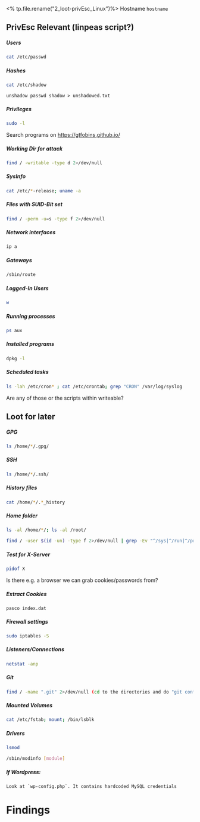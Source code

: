 <% tp.file.rename("2_loot-privEsc_Linux")%>
Hostname `hostname`
	

## PrivEsc Relevant (linpeas script?)
##### Users
```bash
cat /etc/passwd
```
	
##### Hashes
```bash
cat /etc/shadow 
```
`unshadow passwd shadow > unshadowed.txt` 
	
##### Privileges
```bash
sudo -l
```
Search programs on https://gtfobins.github.io/
	
##### Working Dir for attack
```bash
find / -writable -type d 2>/dev/null
```
	
##### SysInfo
```bash
cat /etc/*-release; uname -a
```
	
##### Files with SUID-Bit set
```bash
find / -perm -u=s -type f 2>/dev/null
```
	
##### Network interfaces
```bash
ip a
```
	
##### Gateways
```bash
/sbin/route
```
	
##### Logged-In Users
```bash
w
```
	
##### Running processes
```bash
ps aux
```
	
##### Installed programs
```bash
dpkg -l
```
	
##### Scheduled tasks
```bash
ls -lah /etc/cron* ; cat /etc/crontab; grep "CRON" /var/log/syslog
```
Are any of those or the scripts within writeable?
	

## Loot for later
##### GPG
```bash
ls /home/*/.gpg/
```
	
##### SSH
```bash
ls /home/*/.ssh/
```
	
##### History files
```bash
cat /home/*/.*_history
```
	
##### Home folder
```bash
ls -al /home/*/; ls -al /root/
```

```bash
find / -user $(id -un) -type f 2>/dev/null | grep -Ev "^/sys|^/run|^/proc"
```
	
##### Test for X-Server
```bash
pidof X
```
Is there e.g. a browser we can grab cookies/passwords from?
	
##### Extract Cookies
```
pasco index.dat
```
	
##### Firewall settings
```bash
sudo iptables -S
```
	
##### Listeners/Connections
```bash
netstat -anp
```
	
##### Git
```bash
find / -name ".git" 2>/dev/null (cd to the directories and do "git config --list" )
```
	
##### Mounted Volumes
```bash
cat /etc/fstab; mount; /bin/lsblk
```
	
##### Drivers
```bash
lsmod
```

```bash
/sbin/modinfo [module]
```
	
##### If Wordpress:
	Look at `wp-config.php`. It contains hardcoded MySQL credentials


# Findings